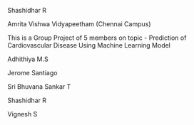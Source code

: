 Shashidhar R

Amrita Vishwa Vidyapeetham (Chennai Campus)

This is a Group Project of 5 members on topic - Prediction of Cardiovascular Disease Using Machine Learning Model

Adhithiya M.S

Jerome Santiago 

Sri Bhuvana Sankar T

Shashidhar R

Vignesh S

